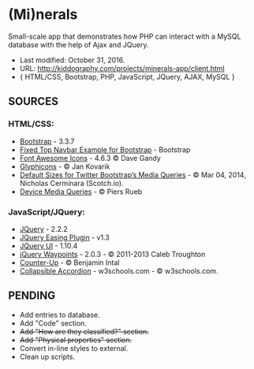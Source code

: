 # (Mi)nerals #

Small-scale app that demonstrates how PHP can interact with a MySQL database with the help of Ajax and JQuery.

* Last modified: October 31, 2016.
* URL: http://kiddography.com/projects/minerals-app/client.html
* { HTML/CSS, Bootstrap, PHP, JavaScript, JQuery, AJAX, MySQL }

## **SOURCES** ##

### HTML/CSS: ###
* [Bootstrap](http://getbootstrap.com/) - 3.3.7
* [Fixed Top Navbar Example for Bootstrap](https://getbootstrap.com/examples/navbar-fixed-top/) - Bootstrap
* [Font Awesome Icons](http://fontawesome.io/icons/) - 4.6.3 © Dave Gandy
* [Glyphicons](http://glyphicons.com/) - © Jan Kovarik
* [Default Sizes for Twitter Bootstrap’s Media Queries](https://scotch.io/tutorials/default-sizes-for-twitter-bootstraps-media-queries) - © Mar 04, 2014, Nicholas Cerminara (Scotch.io).
* [Device Media Queries](http://resizr.co/) - © Piers Rueb


### JavaScript/JQuery: ###
* [JQuery](https://jquery.com/) - 2.2.2
* [JQuery Easing Plugin](http://gsgd.co.uk/sandbox/jquery/easing/) - v1.3
* [JQuery UI](https://jqueryui.com/) - 1.10.4
* [jQuery Waypoints](https://jqueryui.com/) - 2.0.3 - © 2011-2013 Caleb Troughton
* [Counter-Up](https://github.com/bfintal/Counter-Up) - © Benjamin Intal
* [Collapsible Accordion](http://www.w3schools.com/howto/howto_js_accordion.asp) - w3schools.com - © w3schools.com.



## **PENDING** ##
* Add entries to database.
* Add "Code" section.
* ~~Add "How are they classified?" section.~~
* ~~Add "Physical properties" section.~~
* Convert in-line styles to external.
* Clean up scripts.
